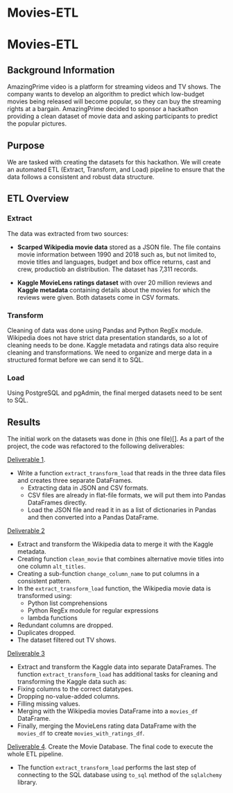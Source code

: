# Movies-ETL

# Movies-ETL

## Background Information
AmazingPrime video is a platform for streaming videos and TV shows. The company wants to develop an algorithm to predict which low-budget movies being released will become popular, so they can buy the streaming rights at a bargain. AmazingPrime decided to sponsor a hackathon providing a clean dataset of movie data and asking participants to predict the popular pictures. 

## Purpose 
We are tasked with creating the datasets for this hackathon. We will create an automated ETL (Extract, Transform, and Load) pipeline to ensure that the data follows a consistent and robust data structure. 

## ETL Overview

### Extract 
The data was extracted from two sources:
- **Scarped Wikipedia movie data** stored as a JSON file. The file contains movie information between 1990 and 2018 such as, but not limited to, movie titles and languages, budget and box office returns, cast and crew, productiob an distribution. The dataset has 7,311 records. 

- **Kaggle MovieLens ratings dataset** with over 20 million reviews and **Kaggle metadata** containing details about the movies for which the reviews were given. Both datasets come in CSV formats. 

### Transform
Cleaning of data was done using Pandas and Python RegEx module. Wikipedia does not have strict data presentation standards, so a lot of cleaning needs to be done. Kaggle metadata and ratings data also require cleaning and transformations. We need to organize and merge data in a structured format before we can send it to SQL. 

### Load
Using PostgreSQL and pgAdmin, the final merged datasets need to be sent to SQL. 

## Results

The initial work on the datasets was done in (this one file)[]. As a part of the project, the code was refactored to the following deliverables:

[Deliverable 1](https://github.com/Aigerim-Zh/Movies-ETL/blob/main/ETL_Deliverable1_function_test.ipynb). 
- Write a function ```extract_transform_load``` that reads in the three data files and creates three separate DataFrames.  
    - Extracting data in JSON and CSV formats.
    - CSV files are already in flat-file formats, we will put them into Pandas DataFrames directly.
    - Load the JSON file and read it in as a list of dictionaries in Pandas and then converted into a Pandas DataFrame. 

[Deliverable 2](https://github.com/Aigerim-Zh/Movies-ETL/blob/main/ETL_Deliverable2_clean_wiki_movies.ipynb)
- Extract and transform the Wikipedia data to merge it with the Kaggle metadata. 
- Creating function ```clean_movie``` that combines alternative movie titles into one column ```alt_titles```.
- Creating a sub-function ```change_column_name``` to put columns in a consistent pattern. 
- In the ```extract_transform_load``` function, the Wikipedia movie data is transformed using:
    - Python list comprehensions
    - Python RegEx module for regular expressions
    - lambda functions
- Redundant columns are dropped.
- Duplicates dropped.
- The dataset filtered out TV shows. 

[Deliverable 3](https://github.com/Aigerim-Zh/Movies-ETL/blob/main/ETL_Deliverable3_clean_kaggle_data.ipynb)
- Extract and transform the Kaggle data into separate DataFrames. The function ```extract_transform_load``` has additional tasks for cleaning and transforming the Kaggle data such as:
- Fixing columns to the correct datatypes.
- Dropping no-value-added columns.
- Filling missing values.
- Merging with the Wikipedia movies DataFrame into a ```movies_df``` DataFrame.
- Finally, merging the MovieLens rating data DataFrame with the ```movies_df``` to create ```movies_with_ratings_df```. 

[Deliverable 4](https://github.com/Aigerim-Zh/Movies-ETL/blob/main/ETL_Deliverable4_create_database.ipynb). Create the Movie Database. The final code to execute the whole ETL pipeline. 
- The function ```extract_transform_load``` performs the last step of connecting to the SQL database using ```to_sql``` method of the ```sqlalchemy``` library.